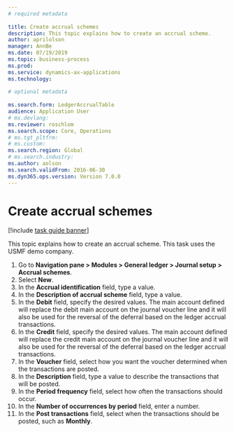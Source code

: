 ```yaml
--- 
# required metadata 
 
title: Create accrual schemes
description: This topic explains how to create an accrual scheme. 
author: aprilolson
manager: AnnBe 
ms.date: 07/19/2019
ms.topic: business-process 
ms.prod:  
ms.service: dynamics-ax-applications 
ms.technology:  
 
# optional metadata 
 
ms.search.form: LedgerAccrualTable   
audience: Application User 
# ms.devlang:  
ms.reviewer: roschlom
ms.search.scope: Core, Operations 
# ms.tgt_pltfrm:  
# ms.custom:  
ms.search.region: Global
# ms.search.industry: 
ms.author: aolson
ms.search.validFrom: 2016-06-30 
ms.dyn365.ops.version: Version 7.0.0 
---
```

# Create accrual schemes

[!include [task guide banner](../../includes/task-guide-banner.md)]

This topic explains how to create an accrual scheme. This task uses the USMF demo company.

1. Go to **Navigation pane > Modules > General ledger > Journal setup > Accrual schemes**.
2. Select **New**.
3. In the **Accrual identification** field, type a value.
4. In the **Description of accrual scheme** field, type a value.
5. In the **Debit** field, specify the desired values. The main account defined will replace the debit main account on the journal voucher line and it will also be used for the reversal of the deferral based on the ledger accrual transactions.  
6. In the **Credit** field, specify the desired values. The main account defined will replace the credit main account on the journal voucher line and it will also be used for the reversal of the deferral based on the ledger accrual transactions.  
7. In the **Voucher** field, select how you want the voucher determined when the transactions are posted.
8. In the **Description** field, type a value to describe the transactions that will be posted.
9. In the **Period frequency** field, select how often the transactions should occur.
10. In the **Number of occurrences by period** field, enter a number.
11. In the **Post transactions** field, select when the transactions should be posted, such as **Monthly**.

